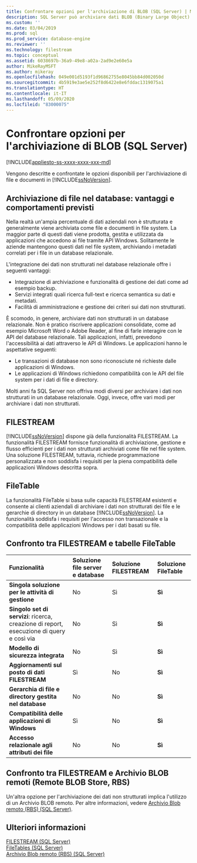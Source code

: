 ```yaml
---
title: Confrontare opzioni per l'archiviazione di BLOB (SQL Server) | Microsoft Docs
description: SQL Server può archiviare dati BLOB (Binary Large Object) usati dalle applicazioni Windows. Confrontare le opzioni disponibili in questo database relazionale per l'archiviazione di dati non strutturati.
ms.custom: ''
ms.date: 03/04/2019
ms.prod: sql
ms.prod_service: database-engine
ms.reviewer: ''
ms.technology: filestream
ms.topic: conceptual
ms.assetid: 6038697b-36a9-49e8-a02a-2ad9e2e60e5a
author: MikeRayMSFT
ms.author: mikeray
ms.openlocfilehash: 049e001d5193f1d96862755e8045bb84d002050d
ms.sourcegitcommit: 4b5919e3ae5e252f8d6422e8e6fddac1319075a1
ms.translationtype: HT
ms.contentlocale: it-IT
ms.lasthandoff: 05/09/2020
ms.locfileid: "83000075"
---
```

# <a name="compare-options-for-storing-blobs-sql-server"></a>Confrontare opzioni per l'archiviazione di BLOB (SQL Server)

[!INCLUDE[appliesto-ss-xxxx-xxxx-xxx-md](../../includes/appliesto-ss-xxxx-xxxx-xxx-md.md)]

Vengono descritte e confrontate le opzioni disponibili per l'archiviazione di file e documenti in [!INCLUDE[ssNoVersion](../../includes/ssnoversion-md.md)].

## <a name="storing-files-in-the-database---benefits-and-expectations"></a><a name="Expectations"></a> Archiviazione di file nel database: vantaggi e comportamenti previsti

Nella realtà un'ampia percentuale di dati aziendali non è strutturata e generalmente viene archiviata come file e documenti in file system. La maggior parte di questi dati viene prodotta, gestita e utilizzata da applicazioni che accedono ai file tramite API Windows. Solitamente le aziende mantengono questi dati nel file system, archiviando i metadati correlati per i file in un database relazionale.

L'integrazione dei dati non strutturati nel database relazionale offre i seguenti vantaggi:

- Integrazione di archiviazione e funzionalità di gestione dei dati come ad esempio backup.
- Servizi integrati quali ricerca full-text e ricerca semantica su dati e metadati.
- Facilità di amministrazione e gestione dei criteri sui dati non strutturati.

È scomodo, in genere, archiviare dati non strutturati in un database relazionale. Non è pratico riscrivere applicazioni consolidate, come ad esempio Microsoft Word o Adobe Reader, al fine di farle interagire con le API del database relazionale. Tali applicazioni, infatti, prevedono l'accessibilità ai dati attraverso le API di Windows. Le applicazioni hanno le aspettative seguenti:

- Le transazioni di database non sono riconosciute né richieste dalle applicazioni di Windows.
- Le applicazioni di Windows richiedono compatibilità con le API del file system per i dati di file e directory.

Molti anni fa SQL Server non offriva modi diversi per archiviare i dati non strutturati in un database relazionale. Oggi, invece, offre vari modi per archiviare i dati non strutturati.

## <a name="filestream"></a><a name="Filestream"></a> FILESTREAM

[!INCLUDE[ssNoVersion](../../includes/ssnoversion-md.md)] dispone già della funzionalità FILESTREAM. La funzionalità FILESTREAM fornisce funzionalità di archiviazione, gestione e flusso efficienti per i dati non strutturati archiviati come file nel file system. Una soluzione FILESTREAM, tuttavia, richiede programmazione personalizzata e non soddisfa i requisiti per la piena compatibilità delle applicazioni Windows descritta sopra.

## <a name="filetables"></a><a name="FileTables"></a> FileTable

La funzionalità FileTable si basa sulle capacità FILESTREAM esistenti e consente ai clienti aziendali di archiviare i dati non strutturati dei file e le gerarchie di directory in un database [!INCLUDE[ssNoVersion](../../includes/ssnoversion-md.md)]. La funzionalità soddisfa i requisiti per l'accesso non transazionale e la compatibilità delle applicazioni Windows per i dati basati su file.

## <a name="comparing-filestream-and-filetable"></a><a name="CompareFileTable"></a> Confronto tra FILESTREAM e tabelle FileTable

|Funzionalità|Soluzione file server e database|Soluzione FILESTREAM|Soluzione FileTable|
|:------|:--------------------------------|:------------------|:-----------------|
|**Singola soluzione per le attività di gestione**|No|Sì|**Sì**|
|**Singolo set di servizi**: ricerca, creazione di report, esecuzione di query e così via|No|Sì|**Sì**|
|**Modello di sicurezza integrata**|No|Sì|**Sì**|
|**Aggiornamenti sul posto di dati FILESTREAM**|Sì|No|**Sì**|
|**Gerarchia di file e directory gestita nel database**|No|No|**Sì**|
|**Compatibilità delle applicazioni di Windows**|Sì|No|**Sì**|
|**Accesso relazionale agli attributi dei file**|No|No|**Sì**|

## <a name="comparing-filestream-and-remote-blob-store-rbs"></a><a name="CompareRBS"></a> Confronto tra FILESTREAM e Archivio BLOB remoti (Remote BLOB Store, RBS)

Un'altra opzione per l'archiviazione dei dati non strutturati implica l'utilizzo di un Archivio BLOB remoto. Per altre informazioni, vedere [Archivio Blob remoto (RBS) (SQL Server)](remote-blob-store-rbs-sql-server.md).

## <a name="more-information"></a><a name="more"></a> Ulteriori informazioni

[FILESTREAM &#40;SQL Server&#41;](../../relational-databases/blob/filestream-sql-server.md)  
[FileTables &#40;SQL Server&#41;](../../relational-databases/blob/filetables-sql-server.md)  
[Archivio Blob remoto &#40;RBS&#41; &#40;SQL Server&#41;](../../relational-databases/blob/remote-blob-store-rbs-sql-server.md)
